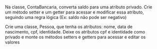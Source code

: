 Na classe, ContaBancaria, converta saldo para uma atributo privado. Crie um método setter e um getter para acessar e modificar essa atributo, seguindo uma regra lógica (Ex: saldo não pode ser negativo)

Crie uma classe, Pessoa, que tenha os atributos: nome, data de nascimento, cpf, identidade. Deixe os atributos cpf e identidade como privado e monte os métodos setters e getters para acessar e editar os valores